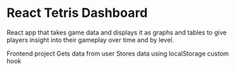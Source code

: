 # React Tetris Dashboard

React app that takes game data and displays it as graphs and tables to give players insight into their gameplay over time and by level.

Frontend project
Gets data from user
Stores data using localStorage custom hook
